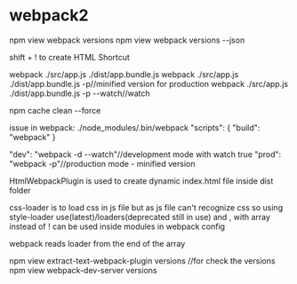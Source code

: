 # webpack2

npm view webpack versions
npm view webpack versions --json

shift + ! to create HTML Shortcut

webpack ./src/app.js ./dist/app.bundle.js
webpack ./src/app.js ./dist/app.bundle.js -p//minified version for production
webpack ./src/app.js ./dist/app.bundle.js -p --watch//watch

npm cache clean --force

issue in webpack:
./node_modules/.bin/webpack
"scripts": {
    "build": "webpack"
}

"dev": "webpack -d --watch"//development mode with watch true
"prod": "webpack -p"//production mode - minified version

HtmlWebpackPlugin is used to create dynamic index.html file inside dist folder

css-loader is to load css in js file but as js file can't recognize css so using style-loader
use(latest)/loaders(deprecated still in use) and , with array instead of ! can be used inside modules in webpack config

webpack reads loader from the end of the array

npm view extract-text-webpack-plugin versions //for check the versions
npm view webpack-dev-server versions